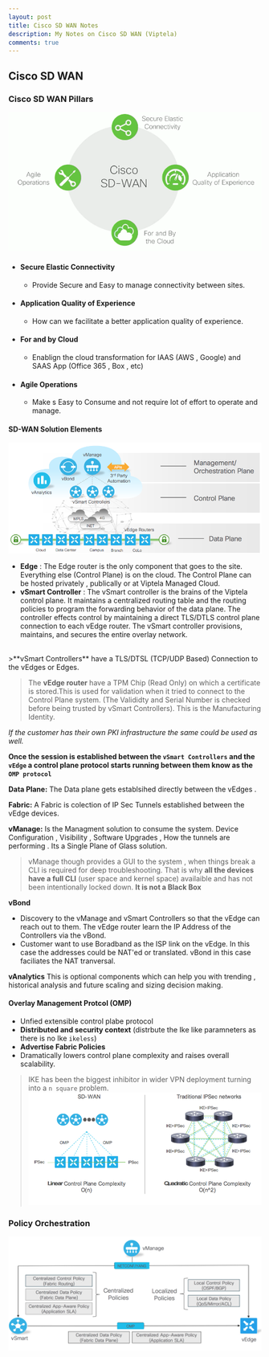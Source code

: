 ```yaml
---
layout: post
title: Cisco SD WAN Notes
description: My Notes on Cisco SD WAN (Viptela)
comments: true
---
```


## Cisco SD WAN

### Cisco SD WAN Pillars


![](assets/markdown-img-paste-20180810193849584.png)

- #### Secure Elastic Connectivity
  - Provide Secure and Easy to manage connectivity between sites.
- #### Application Quality of Experience
  - How can we facilitate a better application quality of experience.
- #### For and by Cloud
  - Enablign the cloud transformation for IAAS (AWS , Google) and SAAS App (Office 365 , Box , etc)
- #### Agile Operations
  - Make s Easy to Consume and not require lot of effort to operate and manage.




#### SD-WAN Solution Elements

![](assets/markdown-img-paste-20180810194553352.png)

- **Edge** : The Edge router is the only component that goes to the site. Everything else (Control Plane) is on the cloud. The Control Plane can be hosted privately , publically or at Viptela Managed Cloud.
- **vSmart Controller** : The vSmart controller is the brains of the Viptela control plane. It maintains a centralized routing table and the routing policies to program the forwarding behavior of the data plane. The controller effects control by maintaining a direct TLS/DTLS control plane connection to each vEdge router. The vSmart controller provisions, maintains, and secures the entire overlay network.
<br>
  >**vSmart Controllers** have a TLS/DTSL (TCP/UDP Based) Connection to the vEdges or Edges.

  > The **vEdge router** have a TPM Chip (Read Only) on which a certificate is stored.This is used for validation when it tried to connect to the Control Plane system. (The Valididty and Serial Number is checked before being trusted by vSmart Controllers). This is the Manufacturing Identity.

  *If the customer has their own PKI infrastructure the same could be used as well.*

**Once the session is established between the `vSmart Controllers` and the `vEdge` a control plane protocol starts running between them know as the `OMP protocol`**

**Data Plane:** The Data plane gets establsihed directly between the vEdges .

**Fabric:** A Fabric is colection of IP Sec Tunnels established between the vEdge devices.

**vManage:** Is the Managment solution to consume the system. Device Configuration , Visibility , Software Upgrades , How the tunnels are performing . Its a Single Plane of Glass solution.

> vManage though provides a GUI to the system , when things break a CLI is required for deep troubleshooting. That is why **all the devices have a full CLI** (user space and kernel space) availaible and has not been intentionally locked down. **It is not a Black Box**

**vBond**
 - Discovery to the vManage and vSmart Controllers so that the vEdge can reach out to them. The vEdge router learn the IP Address of the Controllers via the vBond.
 - Customer want to use Boradband as the ISP link on the vEdge. In this case the addresses could be NAT'ed or translated. vBond in this case faciliates the NAT tranversal.

 **vAnalytics** This is optional components which can help you with trending , historical analysis and future scaling and sizing decision making.


#### Overlay Management Protcol (OMP)

- Unfied extensible control plabe protocol
- **Distributed and security context** (distrbute the Ike like paramneters as there is no Ike `ikeless`)
- **Advertise Fabric Policies**
- Dramatically lowers control plane complexity and raises overall scalability.


> IKE has been the biggest inhibitor in  wider VPN deployment turning into a `n square` problem.
![](assets/markdown-img-paste-20180810202246637.png)


### Policy Orchestration


![](assets/markdown-img-paste-20180811103120870.png)




<br><br><br><br><br><br><br><br><br><br><br><br><br><br><br><br><br><br>
